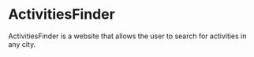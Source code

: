 # ActivitiesFinder

ActivitiesFinder is a website that allows the user to search for activities in any city. 

